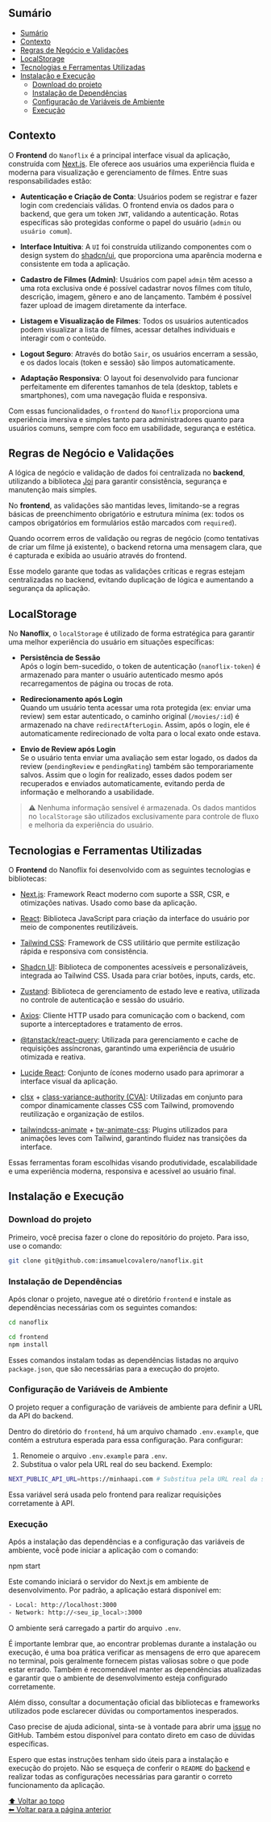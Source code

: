 ## Sumário

- [Sumário](#sumário)
- [Contexto](#contexto)
- [Regras de Negócio e Validações](#regras-de-negócio-e-validações)
- [LocalStorage](#localstorage)
- [Tecnologias e Ferramentas Utilizadas](#tecnologias-e-ferramentas-utilizadas)
- [Instalação e Execução](#instalação-e-execução)
  - [Download do projeto](#download-do-projeto)
  - [Instalação de Dependências](#instalação-de-dependências)
  - [Configuração de Variáveis de Ambiente](#configuração-de-variáveis-de-ambiente)
  - [Execução](#execução)

## Contexto

O **Frontend** do `Nanoflix` é a principal interface visual da aplicação, construída com [Next.js](https://nextjs.org/). Ele oferece aos usuários uma experiência fluida e moderna para visualização e gerenciamento de filmes. Entre suas responsabilidades estão:

- **Autenticação e Criação de Conta**: Usuários podem se registrar e fazer login com credenciais válidas. O frontend envia os dados para o backend, que gera um token `JWT`, validando a autenticação. Rotas específicas são protegidas conforme o papel do usuário (`admin` ou `usuário comum`).

- **Interface Intuitiva**: A `UI` foi construída utilizando componentes com o design system do [shadcn/ui](https://ui.shadcn.com/), que proporciona uma aparência moderna e consistente em toda a aplicação.

- **Cadastro de Filmes (Admin)**: Usuários com papel `admin` têm acesso a uma rota exclusiva onde é possível cadastrar novos filmes com título, descrição, imagem, gênero e ano de lançamento. Também é possível fazer upload de imagem diretamente da interface.

- **Listagem e Visualização de Filmes**: Todos os usuários autenticados podem visualizar a lista de filmes, acessar detalhes individuais e interagir com o conteúdo.

- **Logout Seguro**: Através do botão `Sair`, os usuários encerram a sessão, e os dados locais (token e sessão) são limpos automaticamente.

- **Adaptação Responsiva**: O layout foi desenvolvido para funcionar perfeitamente em diferentes tamanhos de tela (desktop, tablets e smartphones), com uma navegação fluida e responsiva.

Com essas funcionalidades, o `frontend` do `Nanoflix` proporciona uma experiência imersiva e simples tanto para administradores quanto para usuários comuns, sempre com foco em usabilidade, segurança e estética.

## Regras de Negócio e Validações

A lógica de negócio e validação de dados foi centralizada no **backend**, utilizando a biblioteca [Joi](https://joi.dev/) para garantir consistência, segurança e manutenção mais simples.

No **frontend**, as validações são mantidas leves, limitando-se a regras básicas de preenchimento obrigatório e estrutura mínima (ex: todos os campos obrigatórios em formulários estão marcados com `required`).

Quando ocorrem erros de validação ou regras de negócio (como tentativas de criar um filme já existente), o backend retorna uma mensagem clara, que é capturada e exibida ao usuário através do frontend.

Esse modelo garante que todas as validações críticas e regras estejam centralizadas no backend, evitando duplicação de lógica e aumentando a segurança da aplicação.

## LocalStorage

No **Nanoflix**, o `localStorage` é utilizado de forma estratégica para garantir uma melhor experiência do usuário em situações específicas:

- **Persistência de Sessão**  
  Após o login bem-sucedido, o token de autenticação (`nanoflix-token`) é armazenado para manter o usuário autenticado mesmo após recarregamentos de página ou trocas de rota.

- **Redirecionamento após Login**  
  Quando um usuário tenta acessar uma rota protegida (ex: enviar uma review) sem estar autenticado, o caminho original (`/movies/:id`) é armazenado na chave `redirectAfterLogin`. Assim, após o login, ele é automaticamente redirecionado de volta para o local exato onde estava.

- **Envio de Review após Login**  
  Se o usuário tenta enviar uma avaliação sem estar logado, os dados da review (`pendingReview` e `pendingRating`) também são temporariamente salvos. Assim que o login for realizado, esses dados podem ser recuperados e enviados automaticamente, evitando perda de informação e melhorando a usabilidade.

> ⚠️ Nenhuma informação sensível é armazenada. Os dados mantidos no `localStorage` são utilizados exclusivamente para controle de fluxo e melhoria da experiência do usuário.

## Tecnologias e Ferramentas Utilizadas

O **Frontend** do Nanoflix foi desenvolvido com as seguintes tecnologias e bibliotecas:

- [Next.js](https://nextjs.org/): Framework React moderno com suporte a SSR, CSR, e otimizações nativas. Usado como base da aplicação.

- [React](https://reactjs.org/): Biblioteca JavaScript para criação da interface do usuário por meio de componentes reutilizáveis.

- [Tailwind CSS](https://tailwindcss.com/): Framework de CSS utilitário que permite estilização rápida e responsiva com consistência.

- [Shadcn UI](https://ui.shadcn.dev/): Biblioteca de componentes acessíveis e personalizáveis, integrada ao Tailwind CSS. Usada para criar botões, inputs, cards, etc.

- [Zustand](https://github.com/pmndrs/zustand): Biblioteca de gerenciamento de estado leve e reativa, utilizada no controle de autenticação e sessão do usuário.

- [Axios](https://axios-http.com/): Cliente HTTP usado para comunicação com o backend, com suporte a interceptadores e tratamento de erros.

- [@tanstack/react-query](https://tanstack.com/query): Utilizada para gerenciamento e cache de requisições assíncronas, garantindo uma experiência de usuário otimizada e reativa.

- [Lucide React](https://lucide.dev/): Conjunto de ícones moderno usado para aprimorar a interface visual da aplicação.

- [clsx](https://github.com/lukeed/clsx) + [class-variance-authority (CVA)](https://cva.style/): Utilizadas em conjunto para compor dinamicamente classes CSS com Tailwind, promovendo reutilização e organização de estilos.

- [tailwindcss-animate](https://github.com/jamiebuilds/tailwindcss-animate) + [tw-animate-css](https://www.npmjs.com/package/tw-animate-css): Plugins utilizados para animações leves com Tailwind, garantindo fluidez nas transições da interface.

Essas ferramentas foram escolhidas visando produtividade, escalabilidade e uma experiência moderna, responsiva e acessível ao usuário final.

## Instalação e Execução

### Download do projeto

Primeiro, você precisa fazer o clone do repositório do projeto. Para isso, use o comando:

```bash
git clone git@github.com:imsamuelcovalero/nanoflix.git
```

### Instalação de Dependências

Após clonar o projeto, navegue até o diretório `frontend` e instale as dependências necessárias com os seguintes comandos:

```bash
cd nanoflix

cd frontend
npm install
```

Esses comandos instalam todas as dependências listadas no arquivo `package.json`, que são necessárias para a execução do projeto.

### Configuração de Variáveis de Ambiente

O projeto requer a configuração de variáveis de ambiente para definir a URL da API do backend.

Dentro do diretório do `frontend`, há um arquivo chamado `.env.example`, que contém a estrutura esperada para essa configuração. Para configurar:

1. Renomeie o arquivo `.env.example` para `.env`.
2. Substitua o valor pela URL real do seu backend. Exemplo:

```bash
NEXT_PUBLIC_API_URL=https://minhaapi.com # Substitua pela URL real da sua API backend
```

Essa variável será usada pelo frontend para realizar requisições corretamente à API.

### Execução

Após a instalação das dependências e a configuração das variáveis de ambiente, você pode iniciar a aplicação com o comando:

npm start

Este comando iniciará o servidor do Next.js em ambiente de desenvolvimento. Por padrão, a aplicação estará disponível em:

```bash
- Local: http://localhost:3000  
- Network: http://<seu_ip_local>:3000
```

O ambiente será carregado a partir do arquivo `.env`.

É importante lembrar que, ao encontrar problemas durante a instalação ou execução, é uma boa prática verificar as mensagens de erro que aparecem no terminal, pois geralmente fornecem pistas valiosas sobre o que pode estar errado. Também é recomendável manter as dependências atualizadas e garantir que o ambiente de desenvolvimento esteja configurado corretamente.

Além disso, consultar a documentação oficial das bibliotecas e frameworks utilizados pode esclarecer dúvidas ou comportamentos inesperados.

Caso precise de ajuda adicional, sinta-se à vontade para abrir uma [issue](https://github.com/imsamuelcovalero/nanoflix/issues) no GitHub. Também estou disponível para contato direto em caso de dúvidas específicas.

Espero que estas instruções tenham sido úteis para a instalação e execução do projeto. Não se esqueça de conferir o `README` do [backend](../backend/README.md) e realizar todas as configurações necessárias para garantir o correto funcionamento da aplicação.

[⬆ Voltar ao topo](#sumário)<br>
[⬅ Voltar para a página anterior](../README.md)